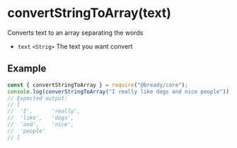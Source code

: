 # convertStringToArray(text)

Converts text to an array separating the words

- `text` `<Strig>` The text you want convert

## Example
```js
const { convertStringToArray } = require("@bready/core");
console.log(converStringToArray("I really like dogs and nice people"));
// Expected output:
// [
//  'I',      'really',
//  'like',   'dogs',
//  'and',    'nice',
//  'people'
// ]
```